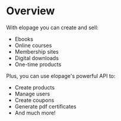 # Overview

With elopage you can create and sell:

- Ebooks
- Online courses
- Membership sites
- Digital downloads
- One-time products

Plus, you can use elopage's powerful API to:

- Create products
- Manage users
- Create coupons
- Generate pdf certificates
- And much more!
